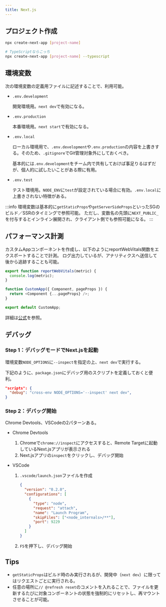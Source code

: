```yaml
---
title: Next.js
---
```


## プロジェクト作成

```bash
npx create-next-app [project-name]

# TypeScriptならこっち
npx create-next-app [project-name] --typescript
```

## 環境変数

次の環境変数の定義用ファイルに記述することで、利用可能。

- `.env.development`

  開発環境用。`next dev`で有効になる。

- `.env.production`

  本番環境用。`next start`で有効になる。

- `.env.local`

  ローカル環境用で、`.env.development`や`.env.production`の内容を上書きする。そのため、`.gitignore`でGit管理対象外にしておくべき。

  基本的には`.env.development`をチーム内で共有しておけば事足りるはずだが、個人的に試したいことがある際に有用。

- `.env.test`

  テスト環境用。`NODE_ENV`に`test`が設定されている場合に有効。`.env.local`に上書きされない特徴がある。

:::info
環境変数は基本的に`getStaticProps`や`getServerSideProps`といったSGのビルド／SSRのタイミングで参照可能。
ただし、変数名の先頭に`NEXT_PUBLIC_`を付与するとインライン展開され、クライアント側でも参照可能になる。
:::

## パフォーマンス計測

カスタムAppコンポーネントを作成し、以下のようにreportWebVitals関数をエクスポートすることで計測。
ログ出力しているが、アナリティクスへ送信して後から追跡することも可能。

```ts title=pages/_app.js
export function reportWebVitals(metric) {
  console.log(metric);
}

function CustomApp({ Component, pageProps }) {
  return <Component {...pageProps} />;
}

export default CustomApp;
```

詳細は[公式](https://nextjs-ja-translation-docs.vercel.app/docs/advanced-features/measuring-performance)を参照。

## デバッグ

### Step 1：デバッグモードでNext.jsを起動

環境変数`NODE_OPTIONS`に`--inspect`を指定の上、`next dev`で実行する。

下記のように、`package.json`にデバッグ用のスクリプトを定義しておくと便利。

```json title=package.json
"scripts": {
  "debug": "cross-env NODE_OPTIONS='--inspect' next dev",
}
```

### Step 2：デバッグ開始

Chrome Devtools、VSCodeの2パターンある。

- Chrome Devtools

  1. Chromeで`chrome://inspect`にアクセスすると、Remote Targetに起動しているNext.jsアプリが表示される
  2. Next.jsアプリの`inspect`をクリックし、デバッグ開始

- VSCode

  1. `.vscode/launch.json`ファイルを作成

     ```json title=.vscode/launch.json
     {
       "version": "0.2.0",
       "configurations": [
         {
           "type": "node",
           "request": "attach",
           "name": "Launch Program",
           "skipFiles": ["<node_internals>/**"],
           "port": 9229
         }
       ]
     }
     ```

  2. `F5`を押下し、デバッグ開始

## Tips

- `getStaticProps`はビルド時のみ実行されるが、開発中（`next dev`）に限ってはリクエストごとに実行される。
- 任意の場所に`// @refresh reset`のコメントを入れることで、ファイルを更新するたびに対象コンポーネントの状態を強制的にリセットし、再マウントさせることが可能。
